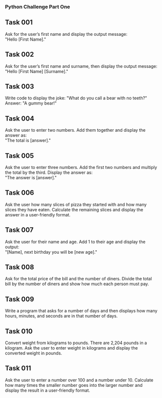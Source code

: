 ### Python Challenge Part One

## Task 001
Ask for the user’s first name and display the output message:  
"Hello [First Name]."

## Task 002
Ask for the user’s first name and surname, then display the output message:  
"Hello [First Name] [Surname]."

## Task 003
Write code to display the joke:
"What do you call a bear with no teeth?"  
Answer: "A gummy bear!"

## Task 004
Ask the user to enter two numbers. Add them together and display the answer as:  
"The total is [answer]."

## Task 005
Ask the user to enter three numbers. Add the first two numbers and multiply the total by the third. Display the answer as:  
"The answer is [answer]."

## Task 006
Ask the user how many slices of pizza they started with and how many slices they have eaten. Calculate the remaining slices and display the answer in a user-friendly format.

## Task 007
Ask the user for their name and age. Add 1 to their age and display the output:  
"[Name], next birthday you will be [new age]."

## Task 008
Ask for the total price of the bill and the number of diners. Divide the total bill by the number of diners and show how much each person must pay.

## Task 009
Write a program that asks for a number of days and then displays how many hours, minutes, and seconds are in that number of days.

## Task 010
Convert weight from kilograms to pounds. There are 2,204 pounds in a kilogram. Ask the user to enter weight in kilograms and display the converted weight in pounds.

## Task 011
Ask the user to enter a number over 100 and a number under 10. Calculate how many times the smaller number goes into the larger number and display the result in a user-friendly format.


